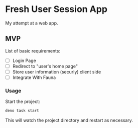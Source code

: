 # Fresh User Session App

My attempt at a web app.

## MVP

List of basic requirements:

- [ ] Login Page
- [ ] Redirect to "user's home page"
- [ ] Store user information (securly) client side
- [ ] Integrate With Fauna

### Usage

Start the project:

```sh
deno task start
```

This will watch the project directory and restart as necessary.
